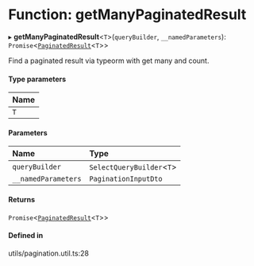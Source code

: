 # Function: getManyPaginatedResult

▸ **getManyPaginatedResult**<`T`\>(`queryBuilder`, `__namedParameters`): `Promise`<[`PaginatedResult`](../interfaces/PaginatedResult.md)<`T`\>\>

Find a paginated result via typeorm with get many and count.

#### Type parameters

| Name |
| :------ |
| `T` |

#### Parameters

| Name | Type |
| :------ | :------ |
| `queryBuilder` | `SelectQueryBuilder`<`T`\> |
| `__namedParameters` | `PaginationInputDto` |

#### Returns

`Promise`<[`PaginatedResult`](../interfaces/PaginatedResult.md)<`T`\>\>

#### Defined in

utils/pagination.util.ts:28
